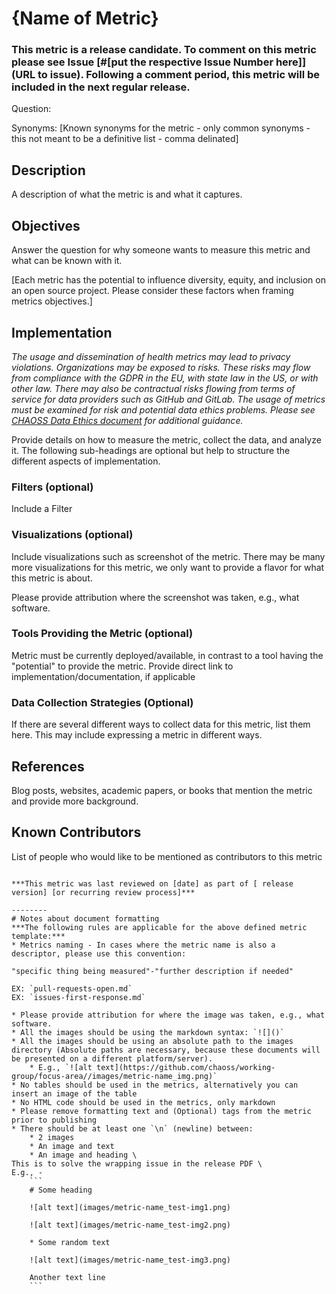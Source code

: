 # {Name of Metric}

### This metric is a release candidate. To comment on this metric please see Issue [#[put the respective Issue Number here]](URL to issue). Following a comment period, this metric will be included in the next regular release.

Question: 

Synonyms: [Known synonyms for the metric - only common synonyms - this not meant to be a definitive list - comma delinated]

## Description
A description of what the metric is and what it captures.

## Objectives
Answer the question for why someone wants to measure this metric and what can be known with it. 

[Each metric has the potential to influence diversity, equity, and inclusion on an open source project. Please consider these factors when framing metrics objectives.] 

## Implementation
*The usage and dissemination of health metrics may lead to privacy violations. Organizations may be exposed to risks. These risks may flow from compliance with the GDPR in the EU, with state law in the US, or with other law. There may also be contractual risks flowing from terms of service for data providers such as GitHub and GitLab. The usage of metrics must be examined for risk and potential data ethics problems. Please see [CHAOSS Data Ethics document](https://github.com/chaoss/community/blob/main/data-use-statement.md) for additional guidance.* 

Provide details on how to measure the metric, collect the data, and analyze it. The following sub-headings are optional but help to structure the different aspects of implementation.

### Filters (optional)
Include a Filter

### Visualizations (optional)
Include visualizations such as screenshot of the metric. There may be many more visualizations for this metric, we only want to provide a flavor for what this metric is about.

Please provide attribution where the screenshot was taken, e.g., what software.

### Tools Providing the Metric (optional)
Metric must be currently deployed/available, in contrast to a tool having the "potential" to provide the metric. Provide direct link to implementation/documentation, if applicable

### Data Collection Strategies (Optional)
If there are several different ways to collect data for this metric, list them here. 
This may include expressing a metric in different ways.

## References
Blog posts, websites, academic papers, or books that mention the metric and provide more background.

## Known Contributors
List of people who would like to be mentioned as contributors to this metric 
```

***This metric was last reviewed on [date] as part of [ release version] [or recurring review process]***

--------
# Notes about document formatting
***The following rules are applicable for the above defined metric template:***
* Metrics naming - In cases where the metric name is also a descriptor, please use this convention:

"specific thing being measured"-"further description if needed"

EX: `pull-requests-open.md`
EX: `issues-first-response.md`

* Please provide attribution for where the image was taken, e.g., what software.
* All the images should be using the markdown syntax: `![]()`
* All the images should be using an absolute path to the images directory (Absolute paths are necessary, because these documents will be presented on a different platform/server).
    * E.g., `![alt text](https://github.com/chaoss/working-group/focus-area//images/metric-name_img.png)`
* No tables should be used in the metrics, alternatively you can insert an image of the table
* No HTML code should be used in the metrics, only markdown 
* Please remove formatting text and (Optional) tags from the metric prior to publishing
* There should be at least one `\n` (newline) between:
    * 2 images
    * An image and text
    * An image and heading \
This is to solve the wrapping issue in the release PDF \
E.g., -
    ```
    # Some heading

    ![alt text](images/metric-name_test-img1.png)

    ![alt text](images/metric-name_test-img2.png)

    * Some random text

    ![alt text](images/metric-name_test-img3.png)

    Another text line
    ```
